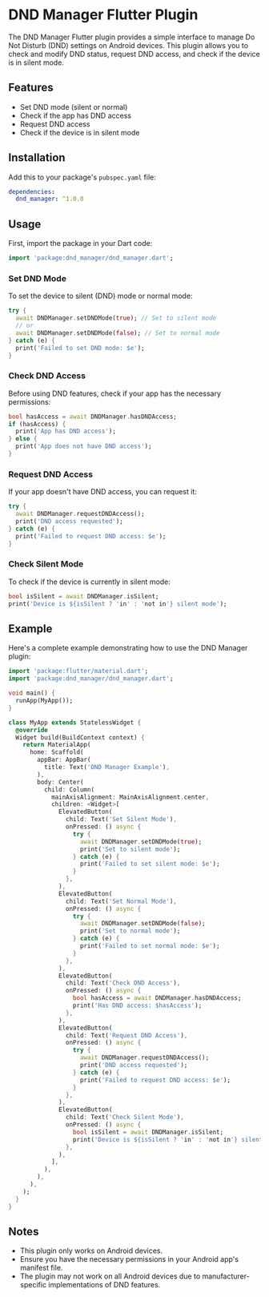 # DND Manager Flutter Plugin

The DND Manager Flutter plugin provides a simple interface to manage Do Not Disturb (DND) settings on Android devices. This plugin allows you to check and modify DND status, request DND access, and check if the device is in silent mode.

## Features

- Set DND mode (silent or normal)
- Check if the app has DND access
- Request DND access
- Check if the device is in silent mode

## Installation

Add this to your package's `pubspec.yaml` file:

```yaml
dependencies:
  dnd_manager: ^1.0.0
```

## Usage

First, import the package in your Dart code:

```dart
import 'package:dnd_manager/dnd_manager.dart';
```

### Set DND Mode

To set the device to silent (DND) mode or normal mode:

```dart
try {
  await DNDManager.setDNDMode(true); // Set to silent mode
  // or
  await DNDManager.setDNDMode(false); // Set to normal mode
} catch (e) {
  print('Failed to set DND mode: $e');
}
```

### Check DND Access

Before using DND features, check if your app has the necessary permissions:

```dart
bool hasAccess = await DNDManager.hasDNDAccess;
if (hasAccess) {
  print('App has DND access');
} else {
  print('App does not have DND access');
}
```

### Request DND Access

If your app doesn't have DND access, you can request it:

```dart
try {
  await DNDManager.requestDNDAccess();
  print('DND access requested');
} catch (e) {
  print('Failed to request DND access: $e');
}
```

### Check Silent Mode

To check if the device is currently in silent mode:

```dart
bool isSilent = await DNDManager.isSilent;
print('Device is ${isSilent ? 'in' : 'not in'} silent mode');
```

## Example

Here's a complete example demonstrating how to use the DND Manager plugin:

```dart
import 'package:flutter/material.dart';
import 'package:dnd_manager/dnd_manager.dart';

void main() {
  runApp(MyApp());
}

class MyApp extends StatelessWidget {
  @override
  Widget build(BuildContext context) {
    return MaterialApp(
      home: Scaffold(
        appBar: AppBar(
          title: Text('DND Manager Example'),
        ),
        body: Center(
          child: Column(
            mainAxisAlignment: MainAxisAlignment.center,
            children: <Widget>[
              ElevatedButton(
                child: Text('Set Silent Mode'),
                onPressed: () async {
                  try {
                    await DNDManager.setDNDMode(true);
                    print('Set to silent mode');
                  } catch (e) {
                    print('Failed to set silent mode: $e');
                  }
                },
              ),
              ElevatedButton(
                child: Text('Set Normal Mode'),
                onPressed: () async {
                  try {
                    await DNDManager.setDNDMode(false);
                    print('Set to normal mode');
                  } catch (e) {
                    print('Failed to set normal mode: $e');
                  }
                },
              ),
              ElevatedButton(
                child: Text('Check DND Access'),
                onPressed: () async {
                  bool hasAccess = await DNDManager.hasDNDAccess;
                  print('Has DND access: $hasAccess');
                },
              ),
              ElevatedButton(
                child: Text('Request DND Access'),
                onPressed: () async {
                  try {
                    await DNDManager.requestDNDAccess();
                    print('DND access requested');
                  } catch (e) {
                    print('Failed to request DND access: $e');
                  }
                },
              ),
              ElevatedButton(
                child: Text('Check Silent Mode'),
                onPressed: () async {
                  bool isSilent = await DNDManager.isSilent;
                  print('Device is ${isSilent ? 'in' : 'not in'} silent mode');
                },
              ),
            ],
          ),
        ),
      ),
    );
  }
}
```

## Notes

- This plugin only works on Android devices.
- Ensure you have the necessary permissions in your Android app's manifest file.
- The plugin may not work on all Android devices due to manufacturer-specific implementations of DND features.